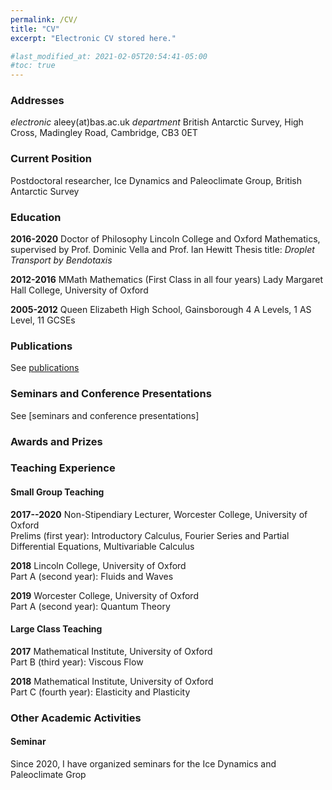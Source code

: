 ```yaml
---
permalink: /CV/
title: "CV"
excerpt: "Electronic CV stored here."

#last_modified_at: 2021-02-05T20:54:41-05:00
#toc: true
---
```


### Addresses
*electronic* aleey(at)bas.ac.uk
*department* British Antarctic Survey, High Cross, Madingley Road, Cambridge, CB3 0ET

### Current Position
Postdoctoral researcher, Ice Dynamics and Paleoclimate Group, British Antarctic Survey

### Education
**2016-2020**
Doctor of Philosophy
Lincoln College and Oxford Mathematics, supervised by Prof. Dominic Vella and Prof. Ian Hewitt
Thesis title: *Droplet Transport by Bendotaxis*

**2012-2016**
MMath Mathematics (First Class in all four years)
Lady Margaret Hall College, University of Oxford

**2005-2012**
Queen Elizabeth High School, Gainsborough
4 A Levels, 1 AS Level, 11 GCSEs

### Publications
See [publications](publications.md)

### Seminars and Conference Presentations
See [seminars and conference presentations]

### Awards and Prizes

### Teaching Experience
#### Small Group Teaching
**2017--2020**
Non-Stipendiary Lecturer, Worcester College, University of Oxford  
Prelims (first year): Introductory Calculus, Fourier Series and Partial Differential Equations, Multivariable Calculus

**2018**
Lincoln College, University of Oxford  
Part A (second year): Fluids and Waves

**2019**
Worcester College, University of Oxford  
Part A (second year): Quantum Theory

#### Large Class Teaching
**2017**
Mathematical Institute, University of Oxford  
Part B (third year): Viscous Flow

**2018**
Mathematical Institute, University of Oxford  
Part C (fourth year): Elasticity and Plasticity

### Other Academic Activities
#### Seminar
Since 2020, I have organized seminars for the Ice Dynamics and Paleoclimate Grop

